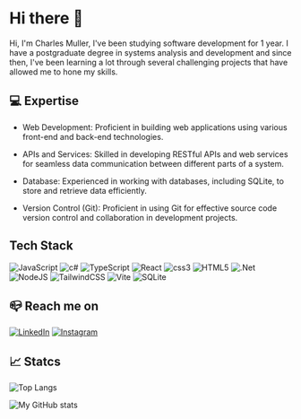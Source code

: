 # Hi there 👋

Hi, I'm Charles Muller, I've been studying software development for 1 year. I have a postgraduate degree in systems analysis and development and since then, I've been learning  a lot through several challenging projects that have allowed me to hone my skills.

##  💻 Expertise

- Web Development: Proficient in building web applications using various front-end and back-end technologies.

- APIs and Services: Skilled in developing RESTful APIs and web services for seamless data communication between different parts of a system.

- Database: Experienced in working with databases, including SQLite, to store and retrieve data efficiently.

- Version Control (Git): Proficient in using Git for effective source code version control and collaboration in development projects.


## Tech Stack

![JavaScript](https://img.shields.io/badge/JavaScript-F7DF1E?style=for-the-badge&logo=javascript&logoColor=black)
![c#](https://img.shields.io/badge/C%23-239120?style=for-the-badge&logo=c-sharp&logoColor=white)
![TypeScript](https://img.shields.io/badge/typescript-%23007ACC.svg?style=for-the-badge&logo=typescript&logoColor=white)
![React](https://img.shields.io/badge/React-61DAFB?style=for-the-badge&logo=react&logoColor=black)
![css3](https://img.shields.io/badge/CSS3-1572B6?style=for-the-badge&logo=css3&logoColor=white)
![HTML5](https://img.shields.io/badge/HTML5-E34F26?style=for-the-badge&logo=html5&logoColor=white)
![.Net](https://img.shields.io/badge/.NET-5C2D91?style=for-the-badge&logo=.net&logoColor=white)
![NodeJS](https://img.shields.io/badge/node.js-6DA55F?style=for-the-badge&logo=node.js&logoColor=white)
![TailwindCSS](https://img.shields.io/badge/tailwindcss-%2338B2AC.svg?style=for-the-badge&logo=tailwind-css&logoColor=white)
![Vite](https://img.shields.io/badge/vite-%23646CFF.svg?style=for-the-badge&logo=vite&logoColor=white)
![SQLite](https://img.shields.io/badge/sqlite-%2307405e.svg?style=for-the-badge&logo=sqlite&logoColor=white)

## 📪 Reach me on

[![LinkedIn](https://img.shields.io/badge/LinkedIn-0077B5?style=for-the-badge&logo=linkedin&logoColor=whit)](https://www.linkedin.com/in/charles-muller-855429199/)
[![Instagram](https://img.shields.io/badge/Instagram-E4405F?style=for-the-badge&logo=instagram&logoColor=white)](https://www.instagram.com/charles.msf/)


## 📈 Statcs

![Top Langs](https://github-readme-stats.vercel.app/api/top-langs/?username=CharlesMSF&theme=dark)

![My GitHub stats](https://github-readme-stats.vercel.app/api?username=charlesmsf&show_icons=true&theme=dark)

